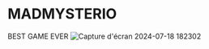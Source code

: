 # MADMYSTERIO
BEST GAME EVER
![Capture d'écran 2024-07-18 182302](https://github.com/user-attachments/assets/bda1664c-cc55-47ab-95b6-1da6159336c6)
